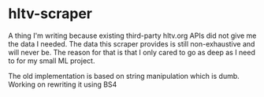 # hltv-scraper
A thing I'm writing because existing third-party hltv.org APIs did not give me the data I needed.
The data this scraper provides is still non-exhaustive and will never be. The reason for that is that I only cared to go as deep as I need to for my small ML project.

The old implementation is based on string manipulation which is dumb. Working on rewriting it using BS4
